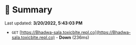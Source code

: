 # 📖 Summary
Last updated: **3/20/2022, 5:43:03 PM**

- `GET` [https://Bhadwa-sala.toxicblte.repl.co](https://Bhadwa-sala.toxicblte.repl.co) - **Down** (236ms)
